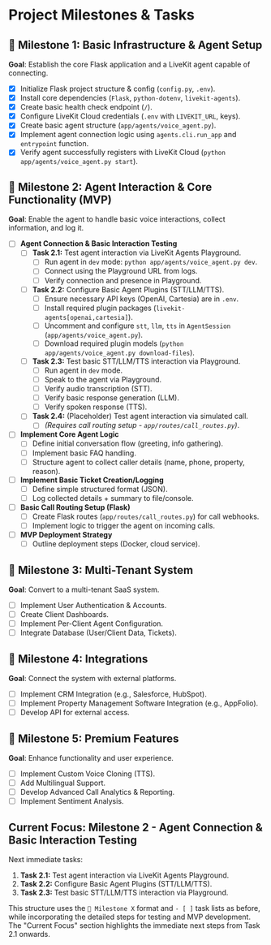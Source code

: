# Project Milestones & Tasks

## 🎯 Milestone 1: Basic Infrastructure & Agent Setup
**Goal**: Establish the core Flask application and a LiveKit agent capable of connecting.

- [x] Initialize Flask project structure & config (`config.py`, `.env`).
- [x] Install core dependencies (`Flask`, `python-dotenv`, `livekit-agents`).
- [x] Create basic health check endpoint (`/`).
- [x] Configure LiveKit Cloud credentials (`.env` with `LIVEKIT_URL`, keys).
- [x] Create basic agent structure (`app/agents/voice_agent.py`).
- [x] Implement agent connection logic using `agents.cli.run_app` and `entrypoint` function.
- [x] Verify agent successfully registers with LiveKit Cloud (`python app/agents/voice_agent.py start`).

## 🎯 Milestone 2: Agent Interaction & Core Functionality (MVP)
**Goal**: Enable the agent to handle basic voice interactions, collect information, and log it.

- [ ] **Agent Connection & Basic Interaction Testing**
    - [ ] **Task 2.1:** Test agent interaction via LiveKit Agents Playground.
        - [ ] Run agent in `dev` mode: `python app/agents/voice_agent.py dev`.
        - [ ] Connect using the Playground URL from logs.
        - [ ] Verify connection and presence in Playground.
    - [ ] **Task 2.2:** Configure Basic Agent Plugins (STT/LLM/TTS).
        - [ ] Ensure necessary API keys (OpenAI, Cartesia) are in `.env`.
        - [ ] Install required plugin packages (`livekit-agents[openai,cartesia]`).
        - [ ] Uncomment and configure `stt`, `llm`, `tts` in `AgentSession` (`app/agents/voice_agent.py`).
        - [ ] Download required plugin models (`python app/agents/voice_agent.py download-files`).
    - [ ] **Task 2.3:** Test basic STT/LLM/TTS interaction via Playground.
        - [ ] Run agent in `dev` mode.
        - [ ] Speak to the agent via Playground.
        - [ ] Verify audio transcription (STT).
        - [ ] Verify basic response generation (LLM).
        - [ ] Verify spoken response (TTS).
    - [ ] **Task 2.4:** (Placeholder) Test agent interaction via simulated call.
        - [ ] *(Requires call routing setup - `app/routes/call_routes.py`)*.
- [ ] **Implement Core Agent Logic**
    - [ ] Define initial conversation flow (greeting, info gathering).
    - [ ] Implement basic FAQ handling.
    - [ ] Structure agent to collect caller details (name, phone, property, reason).
- [ ] **Implement Basic Ticket Creation/Logging**
    - [ ] Define simple structured format (JSON).
    - [ ] Log collected details + summary to file/console.
- [ ] **Basic Call Routing Setup (Flask)**
    - [ ] Create Flask routes (`app/routes/call_routes.py`) for call webhooks.
    - [ ] Implement logic to trigger the agent on incoming calls.
- [ ] **MVP Deployment Strategy**
    - [ ] Outline deployment steps (Docker, cloud service).

## 🎯 Milestone 3: Multi-Tenant System
**Goal**: Convert to a multi-tenant SaaS system.

- [ ] Implement User Authentication & Accounts.
- [ ] Create Client Dashboards.
- [ ] Implement Per-Client Agent Configuration.
- [ ] Integrate Database (User/Client Data, Tickets).

## 🎯 Milestone 4: Integrations
**Goal**: Connect the system with external platforms.

- [ ] Implement CRM Integration (e.g., Salesforce, HubSpot).
- [ ] Implement Property Management Software Integration (e.g., AppFolio).
- [ ] Develop API for external access.

## 🎯 Milestone 5: Premium Features
**Goal**: Enhance functionality and user experience.

- [ ] Implement Custom Voice Cloning (TTS).
- [ ] Add Multilingual Support.
- [ ] Develop Advanced Call Analytics & Reporting.
- [ ] Implement Sentiment Analysis.

## Current Focus: Milestone 2 - Agent Connection & Basic Interaction Testing
Next immediate tasks:
1.  **Task 2.1:** Test agent interaction via LiveKit Agents Playground.
2.  **Task 2.2:** Configure Basic Agent Plugins (STT/LLM/TTS).
3.  **Task 2.3:** Test basic STT/LLM/TTS interaction via Playground.

This structure uses the `🎯 Milestone X` format and `- [ ]` task lists as before, while incorporating the detailed steps for testing and MVP development. The "Current Focus" section highlights the immediate next steps from Task 2.1 onwards.